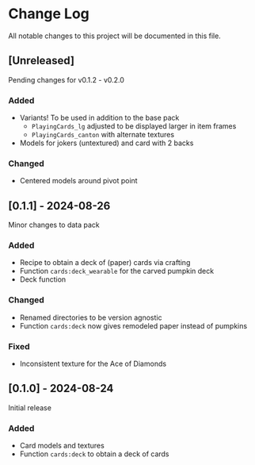 
# Change Log
All notable changes to this project will be documented in this file.

## [Unreleased]
Pending changes for v0.1.2 - v0.2.0

### Added
- Variants! To be used in addition to the base pack
  - `PlayingCards_lg` adjusted to be displayed larger in item frames
  - `PlayingCards_canton` with alternate textures
- Models for jokers (untextured) and card with 2 backs

### Changed
- Centered models around pivot point


## [0.1.1] - 2024-08-26
Minor changes to data pack
 
### Added
- Recipe to obtain a deck of (paper) cards via crafting
- Function `cards:deck_wearable` for the carved pumpkin deck 
- Deck function

### Changed
- Renamed directories to be version agnostic
- Function `cards:deck` now gives remodeled paper instead of pumpkins

### Fixed
- Inconsistent texture for the Ace of Diamonds
 
## [0.1.0] - 2024-08-24
Initial release
 
### Added
- Card models and textures
- Function `cards:deck` to obtain a deck of cards